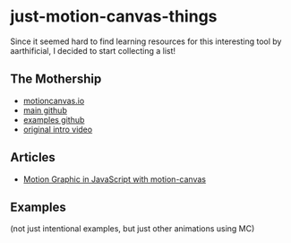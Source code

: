 # just-motion-canvas-things

Since it seemed hard to find learning resources for this interesting tool by aarthificial, I decided to start collecting a list!

## The Mothership

* [motioncanvas.io](https://motioncanvas.io/)
* [main github](https://github.com/motion-canvas/motion-canvas)
* [examples github](https://github.com/motion-canvas/examples)
* [original intro video](https://www.youtube.com/watch?v=WTUafAwrunE)

## Articles

* [Motion Graphic in JavaScript with motion-canvas](https://ahmadrosid.com/blog/motion-canvas-animation-tutorial)

## Examples

(not just intentional examples, but just other animations using MC)

